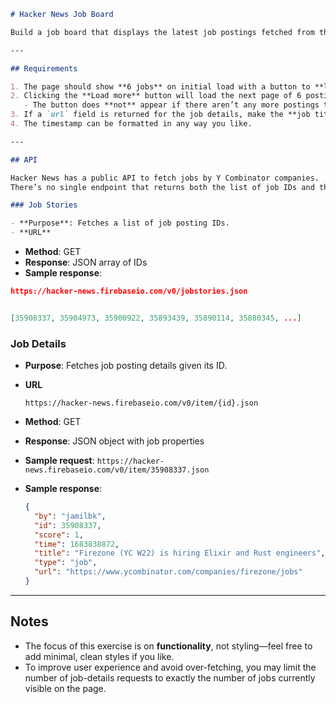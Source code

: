 ```markdown
# Hacker News Job Board

Build a job board that displays the latest job postings fetched from the Hacker News API, with each posting displaying the job title, poster, and date posted.

---

## Requirements

1. The page should show **6 jobs** on initial load with a button to **load more** postings.
2. Clicking the **Load more** button will load the next page of 6 postings.
   - The button does **not** appear if there aren’t any more postings to load.
3. If a `url` field is returned for the job details, make the **job title** a link that opens the job details page in a new window when clicked.
4. The timestamp can be formatted in any way you like.

---

## API

Hacker News has a public API to fetch jobs by Y Combinator companies.  
There’s no single endpoint that returns both the list of job IDs and their details in one call—you must fetch them separately and combine the results.

### Job Stories

- **Purpose**: Fetches a list of job posting IDs.
- **URL**
```

- **Method**: GET
- **Response**: JSON array of IDs
- **Sample response**:

```json
https://hacker-news.firebaseio.com/v0/jobstories.json


[35908337, 35904973, 35900922, 35893439, 35890114, 35880345, ...]

```

### Job Details

- **Purpose**: Fetches job posting details given its ID.
- **URL**

  ```
  https://hacker-news.firebaseio.com/v0/item/{id}.json
  ```

- **Method**: GET
- **Response**: JSON object with job properties
- **Sample request**:
  `https://hacker-news.firebaseio.com/v0/item/35908337.json`
- **Sample response**:

  ```json
  {
    "by": "jamilbk",
    "id": 35908337,
    "score": 1,
    "time": 1683838872,
    "title": "Firezone (YC W22) is hiring Elixir and Rust engineers",
    "type": "job",
    "url": "https://www.ycombinator.com/companies/firezone/jobs"
  }
  ```

---

## Notes

- The focus of this exercise is on **functionality**, not styling—feel free to add minimal, clean styles if you like.
- To improve user experience and avoid over-fetching, you may limit the number of job-details requests to exactly the number of jobs currently visible on the page.

